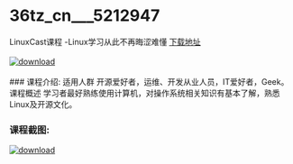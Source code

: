 # 36tz_cn___5212947
LinuxCast课程 -Linux学习从此不再晦涩难懂
[下载地址](http://www.36tz.cn/article/5212947 "下载地址")
<br/></br>[![download](http://36tz.cn/muke_img/2020_05_2-55-300x194.png "下载地址")](http://www.36tz.cn/article/5212947 "下载地址")
<br/></br>### 课程介绍:
适用人群
开源爱好者，运维、开发从业人员，IT爱好者，Geek。
课程概述
学习者最好熟练使用计算机，对操作系统相关知识有基本了解，熟悉Linux及开源文化。

### 课程截图:
[![download](http://36tz.cn/muke_img/2020_05_1-62.png "下载地址")](http://www.36tz.cn/article/5212947 "下载地址")
